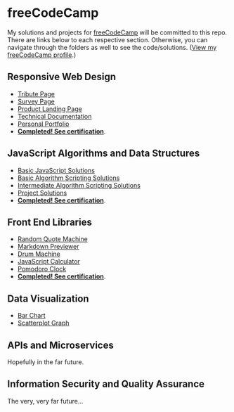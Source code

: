 # freeCodeCamp

My solutions and projects for [freeCodeCamp](https://freecodecamp.com) will be committed to this repo. There are links below to each respective section. Otherwise, you can navigate through the folders as well to see the code/solutions. ([View my freeCodeCamp profile](https://www.freecodecamp.org/havemercury).)

## Responsive Web Design

- [Tribute Page](https://havemercury.github.io/freeCodeCamp/1-responsive/tribute.html)
- [Survey Page](https://havemercury.github.io/freeCodeCamp/1-responsive/survey.html)
- [Product Landing Page](https://havemercury.github.io/freeCodeCamp/1-responsive/product.html)
- [Technical Documentation](https://havemercury.github.io/freeCodeCamp/1-responsive/techdoc.html)
- [Personal Portfolio](https://havemercury.github.io/freeCodeCamp/1-responsive/portfolio.html)
- [**Completed! See certification**](https://www.freecodecamp.org/certification/havemercury/responsive-web-design).

## JavaScript Algorithms and Data Structures

- [Basic JavaScript Solutions](https://github.com/havemercury/freeCodeCamp/blob/master/2-javascript/1-basic-javascript.md)
- [Basic Algorithm Scripting Solutions](https://github.com/havemercury/freeCodeCamp/blob/master/2-javascript/2-basic-algorithm-scripting.md)
- [Intermediate Algorithm Scripting Solutions](https://github.com/havemercury/freeCodeCamp/blob/master/2-javascript/3-intermediate-algorithm-scripting.md)
- [Project Solutions](https://github.com/havemercury/freeCodeCamp/blob/master/2-javascript/4-projects.md)
- [**Completed! See certification**](https://www.freecodecamp.org/certification/havemercury/javascript-algorithms-and-data-structures).

## Front End Libraries

- [Random Quote Machine](https://github.com/havemercury/cyberpunk-quote-machine)
- [Markdown Previewer](https://github.com/havemercury/markdown-previewer)
- [Drum Machine](https://github.com/havemercury/drum-machine)
- [JavaScript Calculator](https://github.com/havemercury/calculator)
- [Pomodoro Clock](https://github.com/havemercury/pomodoro)
- [**Completed! See certification**](https://www.freecodecamp.org/certification/havemercury/front-end-libraries).

## Data Visualization

- [Bar Chart](https://havemercury.github.io/freeCodeCamp/4-data_visualization/1-barchart.html)
- [Scatterplot Graph](https://havemercury.github.io/freeCodeCamp/4-data_visualization/2-scatterplot.html)

## APIs and Microservices

Hopefully in the far future.

## Information Security and Quality Assurance

The very, very far future...
